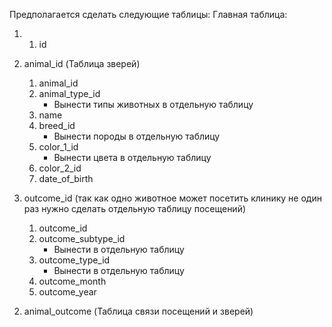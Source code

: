 Предполагается сделать следующие таблицы:
Главная таблица:
1. 1) id
2) animal_id (Таблица зверей)
    1) animal_id
    2) animal_type_id
       * Вынести типы животных в отдельную таблицу
    3) name
    4) breed_id
        * Вынести породы в отдельную таблицу
    5) color_1_id
        * Вынести цвета в отдельную таблицу
    6) color_2_id
    7) date_of_birth
   
3) outcome_id (так как одно животное может 
посетить клинику не один раз нужно сделать
отдельную таблицу посещений)
    1) outcome_id
    2) outcome_subtype_id
        * Вынести в отдельную таблицу
    3) outcome_type_id
       * Вынести в отдельную таблицу
    4) outcome_month
    5) outcome_year


2. animal_outcome (Таблица связи посещений и зверей)